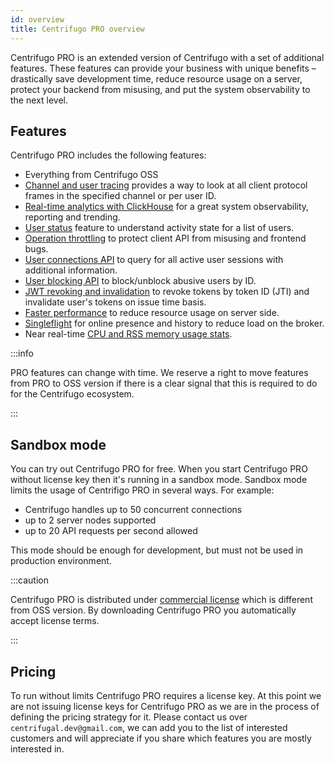 ```yaml
---
id: overview
title: Centrifugo PRO overview
---
```


Centrifugo PRO is an extended version of Centrifugo with a set of additional features. These features can provide your business with unique benefits – drastically save development time, reduce resource usage on a server, protect your backend from misusing, and put the system observability to the next level.

## Features

Centrifugo PRO includes the following features:

* Everything from Centrifugo OSS
* [Channel and user tracing](./tracing.md) provides a way to look at all client protocol frames in the specified channel or per user ID.
* [Real-time analytics with ClickHouse](./analytics.md) for a great system observability, reporting and trending.
* [User status](./user_status.md) feature to understand activity state for a list of users.
* [Operation throttling](./throttling.md) to protect client API from misusing and frontend bugs.
* [User connections API](./user_connections.md) to query for all active user sessions with additional information.
* [User blocking API](./user_block.md) to block/unblock abusive users by ID.
* [JWT revoking and invalidation](./token_revocation.md) to revoke tokens by token ID (JTI) and invalidate user's tokens on issue time basis.
* [Faster performance](./performance.md) to reduce resource usage on server side.
* [Singleflight](./singleflight.md) for online presence and history to reduce load on the broker.
* Near real-time [CPU and RSS memory usage stats](./process_stats.md).

:::info

PRO features can change with time. We reserve a right to move features from PRO to OSS version if there is a clear signal that this is required to do for the Centrifugo ecosystem.

:::

## Sandbox mode

You can try out Centrifugo PRO for free. When you start Centrifugo PRO without license key then it's running in a sandbox mode. Sandbox mode limits the usage of Centrifigo PRO in several ways. For example:

* Centrifugo handles up to 50 concurrent connections
* up to 2 server nodes supported
* up to 20 API requests per second allowed

This mode should be enough for development, but must not be used in production environment.

:::caution

Centrifugo PRO is distributed under [commercial license](/pro_license) which is different from OSS version. By downloading Centrifugo PRO you automatically accept license terms.

:::

## Pricing

To run without limits Centrifugo PRO requires a license key. At this point we are not issuing license keys for Centrifugo PRO as we are in the process of defining the pricing strategy for it. Please contact us over `centrifugal.dev@gmail.com`, we can add you to the list of interested customers and will appreciate if you share which features you are mostly interested in.

